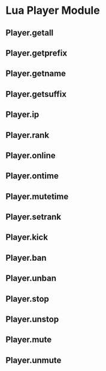 # Lua Player Module

## Player.getall
## Player.getprefix
## Player.getname
## Player.getsuffix
## Player.ip
## Player.rank
## Player.online
## Player.ontime
## Player.mutetime
## Player.setrank
## Player.kick
## Player.ban
## Player.unban
## Player.stop
## Player.unstop
## Player.mute
## Player.unmute